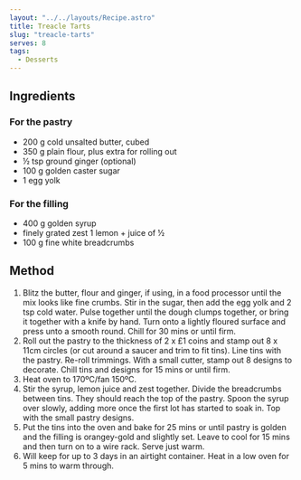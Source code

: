 ```yaml
---
layout: "../../layouts/Recipe.astro"
title: Treacle Tarts
slug: "treacle-tarts"
serves: 8
tags:
  - Desserts
---
```


## Ingredients


### For the pastry

- 200 g cold unsalted butter, cubed
- 350 g plain flour, plus extra for rolling out
- ½ tsp ground ginger (optional)
- 100 g golden caster sugar
- 1 egg yolk

### For the filling

- 400 g golden syrup
- finely grated zest 1 lemon + juice of ½
- 100 g fine white breadcrumbs

## Method

1. Blitz the butter, flour and ginger, if using, in a food processor until the mix looks like fine crumbs. Stir in the sugar, then add the egg yolk and 2 tsp cold water. Pulse together until the dough clumps together, or bring it together with a knife by hand. Turn onto a lightly floured surface and press unto a smooth round. Chill for 30 mins or until firm.
1. Roll out the pastry to the thickness of 2 x £1 coins and stamp out 8 x 11cm circles (or cut around a saucer and trim to fit tins). Line tins with the pastry. Re-roll trimmings. With a small cutter, stamp out 8 designs to decorate. Chill tins and designs for 15 mins or until firm.
1. Heat oven to 170ºC/fan 150ºC.
1. Stir the syrup, lemon juice and zest together. Divide the breadcrumbs between tins. They should reach the top of the pastry. Spoon the syrup over slowly, adding more once the first lot has started to soak in. Top with the small pastry designs.
1. Put the tins into the oven and bake for 25 mins or until pastry is golden and the filling is orangey-gold and slightly set. Leave to cool for 15 mins and then turn on to a wire rack. Serve just warm.
1. Will keep for up to 3 days in an airtight container. Heat in a low oven for 5 mins to warm through.